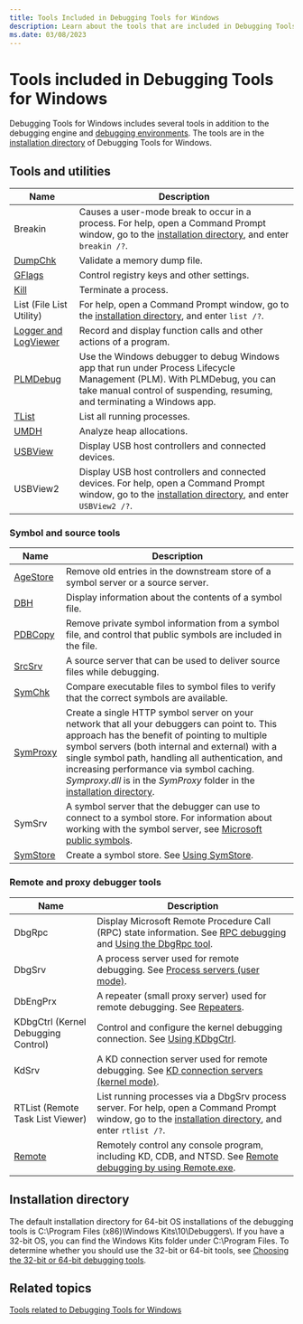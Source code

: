 ```yaml
---
title: Tools Included in Debugging Tools for Windows
description: Learn about the tools that are included in Debugging Tools for Windows in addition to the debugging engine and debugging environments.
ms.date: 03/08/2023
---
```


# Tools included in Debugging Tools for Windows

Debugging Tools for Windows includes several tools in addition to the debugging engine and [debugging environments](debuggers-in-the-debugging-tools-for-windows-package.md). The tools are in the [installation directory](#installation-directories) of Debugging Tools for Windows.

<a name="additional_tools_and_utilities"></a>

## Tools and utilities

| Name | Description |
| ---- | ----------- |
| Breakin | Causes a user-mode break to occur in a process. For help, open a Command Prompt window, go to the [installation directory](#installation-directories), and enter `breakin /?`. |
| [DumpChk](dumpchk.md) | Validate a memory dump file. |
| [GFlags](gflags.md) | Control registry keys and other settings. |
| [Kill](kill-tool.md) | Terminate a process. |
| List (File List Utility) | For help, open a Command Prompt window, go to the [installation directory](#installation-directories), and enter `list /?`. |
| [Logger and LogViewer](logger-and-logviewer.md) | Record and display function calls and other actions of a program. |
| [PLMDebug](plmdebug.md) | Use the Windows debugger to debug Windows app that run under Process Lifecycle Management (PLM). With PLMDebug, you can take manual control of suspending, resuming, and terminating a Windows app. |
| [TList](tlist.md) | List all running processes. |
| [UMDH](umdh.md) | Analyze heap allocations. |
| [USBView](usbview.md) | Display USB host controllers and connected devices. |
| USBView2 | Display USB host controllers and connected devices. For help, open a Command Prompt window, go to the [installation directory](#installation-directories), and enter `USBView2 /?`. |

### Symbol and source tools

| Name | Description |
| --- | --- |
| [AgeStore](agestore.md) | Remove old entries in the downstream store of a symbol server or a source server. |
| [DBH](dbh.md) | Display information about the contents of a symbol file. |
| [PDBCopy](pdbcopy.md) | Remove private symbol information from a symbol file, and control that public symbols are included in the file. |
| [SrcSrv](srcsrv.md) | A source server that can be used to deliver source files while debugging. |
| [SymChk](symchk.md) | Compare executable files to symbol files to verify that the correct symbols are available. |
| [SymProxy](symproxy.md) | Create a single HTTP symbol server on your network that all your debuggers can point to. This approach has the benefit of pointing to multiple symbol servers (both internal and external) with a single symbol path, handling all authentication, and increasing performance via symbol caching. *Symproxy.dll* is in the *SymProxy* folder in the [installation directory](#installation-directories). |
| SymSrv | A symbol server that the debugger can use to connect to a symbol store. For information about working with the symbol server, see [Microsoft public symbols](microsoft-public-symbols.md). |
| [SymStore](symstore.md) | Create a symbol store. See [Using SymStore](symstore.md). |

### Remote and proxy debugger tools

| Name | Description |
| --- | --- |
| DbgRpc | Display Microsoft Remote Procedure Call (RPC) state information. See [RPC debugging](rpc-debugging.md) and [Using the DbgRpc tool](using-the-dbgrpc-tool.md). |
| DbgSrv | A process server used for remote debugging. See [Process servers (user mode)](process-servers--user-mode-.md). |
| DbEngPrx | A repeater (small proxy server) used for remote debugging. See [Repeaters](repeaters.md). |
| KDbgCtrl (Kernel Debugging Control) | Control and configure the kernel debugging connection. See [Using KDbgCtrl](using-kdbgctrl.md). |
| KdSrv | A KD connection server used for remote debugging. See [KD connection servers (kernel mode)](kd-connection-servers--kernel-mode-.md). |
| RTList (Remote Task List Viewer) | List running processes via a DbgSrv process server. For help, open a Command Prompt window, go to the [installation directory](#installation-directories), and enter `rtlist /?`. |
| [Remote](remote-tool.md) | Remotely control any console program, including KD, CDB, and NTSD. See [Remote debugging by using Remote.exe](remote-debugging-through-remote-exe.md). |

<a name="installation-directories"></a>

## Installation directory

The default installation directory for 64-bit OS installations of the debugging tools is C:\\Program Files (x86)\\Windows Kits\\10\\Debuggers\\. If you have a 32-bit OS, you can find the Windows Kits folder under C:\\Program Files. To determine whether you should use the 32-bit or 64-bit tools, see [Choosing the 32-bit or 64-bit debugging tools](choosing-a-32-bit-or-64-bit-debugger-package.md).

## Related topics

[Tools related to Debugging Tools for Windows](tools-related-to-debugging-tools-for-windows.md)
